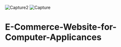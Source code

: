 ![Capture2](https://user-images.githubusercontent.com/79400082/131903637-e416293b-76e8-4b0b-9a05-712fd3cd740d.PNG)
![Capture](https://user-images.githubusercontent.com/79400082/131903387-74aebb41-2779-4b73-bef6-c2e8fd5cfeb2.PNG)
# E-Commerce-Website-for-Computer-Applicances
